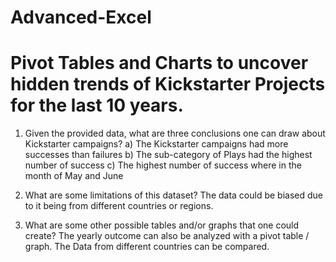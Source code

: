 # Advanced-Excel

# Pivot Tables and Charts to uncover hidden trends of Kickstarter Projects for the last 10 years.

1) Given the provided data, what are three conclusions one can draw about Kickstarter campaigns?
  a)	The Kickstarter campaigns had more successes than failures
  b)	The sub-category of Plays had the highest number of success
  c)	The highest number of success where in the month of May and June

2) What are some limitations of this dataset?
	  The data could be biased due to it being from different countries or regions.  
    
3) What are some other possible tables and/or graphs that one could create?
    The yearly outcome can also be analyzed with a pivot table / graph.
    The Data from different countries can be compared.



